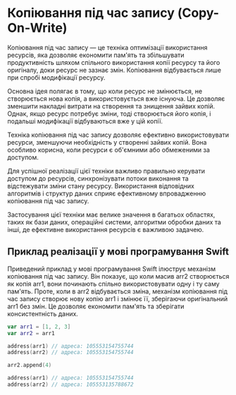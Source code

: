 # Копіювання під час запису (Copy-On-Write)

Копіювання під час запису — це техніка оптимізації використання ресурсів, яка дозволяє економити пам'ять та збільшувати продуктивність шляхом спільного використання копії ресурсу та його оригіналу, доки ресурс не зазнає змін. Копіювання відбувається лише при спробі модифікації ресурсу.

Основна ідея полягає в тому, що коли ресурс не змінюється, не створюється нова копія, а використовується вже існуюча. Це дозволяє зменшити накладні витрати на створення та знищення зайвих копій. Однак, якщо ресурс потребує зміни, тоді створюється його копія, і подальші модифікації відбуваються вже у цій копії.

Техніка копіювання під час запису дозволяє ефективно використовувати ресурси, зменшуючи необхідність у створенні зайвих копій. Вона особливо корисна, коли ресурси є об'ємними або обмеженими за доступом.

Для успішної реалізації цієї техніки важливо правильно керувати доступом до ресурсів, синхронізувати потоки виконання та відстежувати зміни стану ресурсу. Використання відповідних алгоритмів і структур даних сприяє ефективному впровадженню копіювання під час запису.

Застосування цієї техніки має велике значення в багатьох областях, таких як бази даних, операційні системи, алгоритми обробки даних та інші, де ефективне використання ресурсів є важливою задачею.

## Приклад реалізації у мові програмування Swift

Приведений приклад у мові програмування Swift ілюструє механізм копіювання під час запису. Він показує, що коли масив arr2 створюється як копія arr1, вони починають спільно використовувати одну і ту саму пам'ять. Проте, коли в arr2 відбувається зміна, механізм копіювання під час запису створює нову копію arr1 і змінює її, зберігаючи оригінальний arr1 без змін. Це дозволяє економити пам'ять та зберігати консистентність даних.

```swift
var arr1 = [1, 2, 3]
var arr2 = arr1

address(arr1) // адреса: 105553154755744
address(arr2) // адреса: 105553154755744

arr2.append(4)

address(arr1) // адреса: 105553154755744
address(arr2) // адреса: 105553135788672
```
